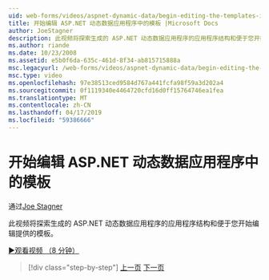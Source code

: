 ```yaml
---
uid: web-forms/videos/aspnet-dynamic-data/begin-editing-the-templates-in-aspnet-dynamic-data-applications
title: 开始编辑 ASP.NET 动态数据应用程序中的模板 |Microsoft Docs
author: JoeStagner
description: 此视频将探索生成的 ASP.NET 动态数据应用程序的应用程序结构和便于您开始编辑提供的模板。
ms.author: riande
ms.date: 10/23/2008
ms.assetid: e5b0f6da-635c-461d-8f34-ab815715888a
msc.legacyurl: /web-forms/videos/aspnet-dynamic-data/begin-editing-the-templates-in-aspnet-dynamic-data-applications
msc.type: video
ms.openlocfilehash: 97e38513ced9584d767a441fcfa98f59a3d202a4
ms.sourcegitcommit: 0f1119340e4464720cfd16d0ff15764746ea1fea
ms.translationtype: MT
ms.contentlocale: zh-CN
ms.lasthandoff: 04/17/2019
ms.locfileid: "59386666"
---
```

# <a name="begin-editing-the-templates-in-aspnet-dynamic-data-applications"></a>开始编辑 ASP.NET 动态数据应用程序中的模板

通过[Joe Stagner](https://github.com/JoeStagner)

此视频将探索生成的 ASP.NET 动态数据应用程序的应用程序结构和便于您开始编辑提供的模板。

[&#9654;观看视频 （8 分钟）](https://channel9.msdn.com/Blogs/ASP-NET-Site-Videos/begin-editing-the-templates-in-aspnet-dynamic-data-applications)

> [!div class="step-by-step"]
> [上一页](getting-started-with-dynamic-data.md)
> [下一页](begin-modifying-dynamic-data-applications-with-url-routing.md)
